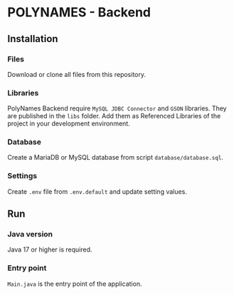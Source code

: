 # POLYNAMES - Backend

## Installation

### Files
Download or clone all files from this repository.

### Libraries
PolyNames Backend require ```MySQL JDBC Connector``` and ```GSON``` libraries. They are published in the ```libs``` folder. Add them as Referenced Libraries of the project in your development environment.

### Database
Create a MariaDB or MySQL database from script ```database/database.sql```.

### Settings
Create ```.env``` file from ```.env.default``` and update setting values.

## Run

### Java version

Java 17 or higher is required.

### Entry point

```Main.java``` is the entry point of the application.